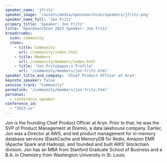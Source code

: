 ```yaml
---
speaker_name: 'jfritz'
speaker_image: '/assets/media/opensearchcon/speakers/jfritz.png'
speaker_name_full: 'Jon Fritz'
primary_title: 'Speaker: Jon Fritz'
title: 'OpenSearchCon 2023 Speaker: Jon Fritz'
breadcrumbs:
  icon: community
  items:
    - title: Community
      url: /community/index.html
    - title: Members
      url: /community/members/index.html
    - title: "Jon Fritz&apos;s Profile"
      url: '/community/members/jon-fritz.html'
speaker_title_and_company: 'Chief Product Officer at Aryn'
keynote_speaker: false
session_track: "Community"
permalink: '/community/members/jon-fritz.html'
personas:
  - conference_speaker
conference_id:
  - "2023-us"
---
```


Jon is the founding Chief Product Officer at Aryn. Prior to that, he was the SVP of Product Management at Dremio, a data lakehouse company. Earlier, Jon was a Director at AWS, and led product management for in-memory database services (ElastiCache and MemoryDB for Redis, Amazon EMR (Apache Spark and Hadoop), and founded and built AWS’ blockchain division. Jon has an MBA from Stanford Graduate School of Business and a B.A. in Chemistry from Washington University in St. Louis.
